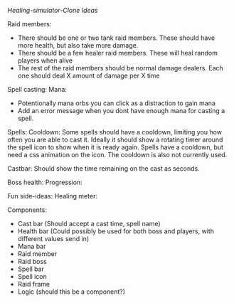 *Healing-simulator-Clone Ideas*

Raid members:
- There should be one or two tank raid members. These should have more health, but also take more damage. 
- There should be a few healer raid members. These will heal random players when alive
- The rest of the raid members should be normal damage dealers. Each one should deal X amount of damage per X time

Spell casting:
  Mana:
  - Potentionally mana orbs you can click as a distraction to gain mana
  - Add an error message when you dont have enough mana for casting a spell.
  
  Spells:
    Cooldown:
      Some spells should have a cooldown, limiting you how often you are able to cast it. Ideally it should show a
      rotating timer around the spell icon to show when it is ready again. Spells have a cooldown, but need a css
      animation on the icon. The cooldown is also not currently used.

  Castbar:
    Should show the time remaining on the cast as seconds.
    
Boss health:
Progression:

Fun side-ideas:
  Healing meter:

Components:
  * Cast bar (Should accept a cast time, spell name)
  * Health bar (Could possibly be used for both boss and players, with different
  values send in)
  * Mana bar
  * Raid member
  * Raid boss
  * Spell bar
  * Spell icon
  * Raid frame
  * Logic (should this be a component?)
  
  


